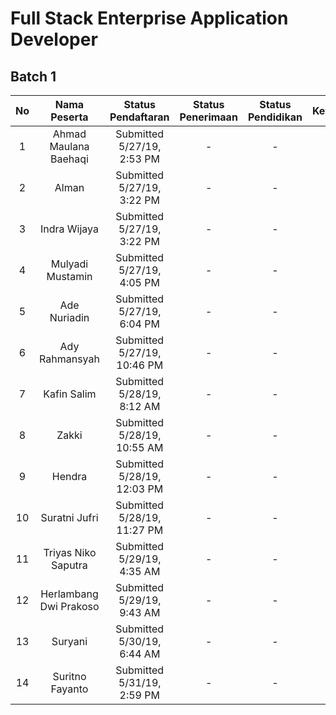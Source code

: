 # Full Stack Enterprise Application Developer

## Batch 1

| No | Nama Peserta | Status Pendaftaran | Status Penerimaan | Status Pendidikan | Keterangan |
|:--:|:------------:|:------------------:|:-----------------:|:-----------------:|:----------:|
| 1  | Ahmad Maulana Baehaqi | Submitted 5/27/19, 2:53 PM | - | - | - |
| 2  | Alman | Submitted 5/27/19, 3:22 PM | - | - | - |
| 3  | Indra Wijaya | Submitted 5/27/19, 3:22 PM | - | - | - |
| 4  | Mulyadi Mustamin | Submitted 5/27/19, 4:05 PM | - | - | - |
| 5  | Ade Nuriadin | Submitted 5/27/19, 6:04 PM | - | - | - |
| 6  | Ady Rahmansyah | Submitted 5/27/19, 10:46 PM | - | - | - |
| 7  | Kafin Salim | Submitted 5/28/19, 8:12 AM | - | - | - |
| 8  | Zakki | Submitted 5/28/19, 10:55 AM | - | - | - |
| 9  | Hendra | Submitted 5/28/19, 12:03 PM | - | - | - |
| 10  | Suratni Jufri | Submitted 5/28/19, 11:27 PM | - | - | - |
| 11  | Triyas Niko Saputra | Submitted 5/29/19, 4:35 AM | - | - | - |
| 12  | Herlambang Dwi Prakoso | Submitted 5/29/19, 9:43 AM | - | - | - |
| 13  | Suryani | Submitted 5/30/19, 6:44 AM | - | - | - |
| 14  | Suritno Fayanto | Submitted 5/31/19, 2:59 PM | - | - | - |
